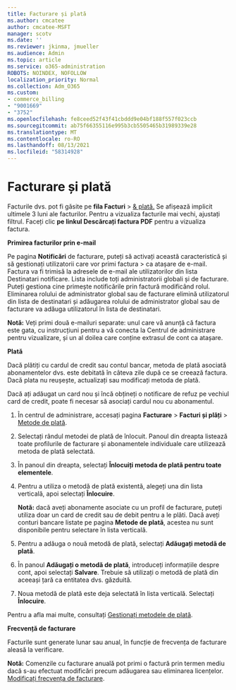 ```yaml
---
title: Facturare și plată
ms.author: cmcatee
author: cmcatee-MSFT
manager: scotv
ms.date: ''
ms.reviewer: jkinma, jmueller
ms.audience: Admin
ms.topic: article
ms.service: o365-administration
ROBOTS: NOINDEX, NOFOLLOW
localization_priority: Normal
ms.collection: Adm_O365
ms.custom:
- commerce_billing
- "9001669"
- "3752"
ms.openlocfilehash: fe8ceed52f43f41cbddd9e04bf188f557f023ccb
ms.sourcegitcommit: ab75f66355116e995b3cb5505465b31989339e28
ms.translationtype: MT
ms.contentlocale: ro-RO
ms.lasthandoff: 08/13/2021
ms.locfileid: "58314928"
---
```

# <a name="billing-and-payment"></a>Facturare și plată

Facturile dvs. pot fi găsite pe **fila Facturi**  >  [& plată.](https://go.microsoft.com/fwlink/p/?linkid=848039)  Se afișează implicit ultimele 3 luni ale facturilor.  Pentru a vizualiza facturile mai vechi, ajustați filtrul.  Faceți clic **pe linkul Descărcați factura PDF** pentru a vizualiza factura.

**Primirea facturilor prin e-mail**

Pe pagina **Notificări** de facturare, puteți să activați această caracteristică și să gestionați utilizatorii care vor primi factura  >  [](https://go.microsoft.com/fwlink/p/?linkid=853212) ca atașare de e-mail.  Factura va fi trimisă la adresele de e-mail ale utilizatorilor din lista Destinatari notificare. Lista include toți administratorii globali și de facturare.  Puteți gestiona cine primește notificările prin factură modificând rolul.  Eliminarea rolului de administrator global sau de facturare elimină utilizatorul din lista de destinatari și adăugarea rolului de administrator global sau de facturare va adăuga utilizatorul în lista de destinatari.

**Notă:** Veți primi două e-mailuri separate: unul care vă anunță că factura este gata, cu instrucțiuni pentru a vă conecta la Centrul de administrare pentru vizualizare, și un al doilea care conține extrasul de cont ca atașare.

**Plată**

Dacă plătiți cu cardul de credit sau contul bancar, metoda de plată asociată abonamentelor dvs. este debitată în câteva zile după ce se creează factura. Dacă plata nu reușește, actualizați sau modificați metoda de plată.

Dacă ați adăugat un card nou și încă obțineți o notificare de refuz pe vechiul card de credit, poate fi necesar să asociați cardul nou cu abonamentul.

1. În centrul de administrare, accesați pagina **Facturare** > **Facturi și plăți** > [Metode de plată](https://go.microsoft.com/fwlink/p/?linkid=2018806).

2. Selectați rândul metodei de plată de înlocuit. Panoul din dreapta listează toate profilurile de facturare și abonamentele individuale care utilizează metoda de plată selectată.

3. În panoul din dreapta, selectați **Înlocuiți metoda de plată pentru toate elementele**.

4. Pentru a utiliza o metodă de plată existentă, alegeți una din lista verticală, apoi selectați **Înlocuire**.

    **Notă:** dacă aveți abonamente asociate cu un profil de facturare, puteți utiliza doar un card de credit sau de debit pentru a le plăti. Dacă aveți conturi bancare listate pe pagina **Metode de plată**, acestea nu sunt disponibile pentru selectare în lista verticală.

5. Pentru a adăuga o nouă metodă de plată, selectați **Adăugați metodă de plată**.

6. În panoul **Adăugați o metodă de plată**, introduceți informațiile despre cont, apoi selectați **Salvare**. Trebuie să utilizați o metodă de plată din aceeași țară ca entitatea dvs. găzduită.

7. Noua metodă de plată este deja selectată în lista verticală. Selectați **Înlocuire**.

Pentru a afla mai multe, consultați [Gestionați metodele de plată](https://docs.microsoft.com/microsoft-365/commerce/billing-and-payments/manage-payment-methods).

**Frecvență de facturare**

Facturile sunt generate lunar sau anual, în funcție de frecvența de facturare aleasă la verificare.  

**Notă:** Comenzile cu facturare anuală pot primi o factură prin termen mediu dacă s-au efectuat modificări precum adăugarea sau eliminarea licențelor. [Modificați frecvența de facturare](https://docs.microsoft.com/microsoft-365/commerce/billing-and-payments/change-payment-frequency).
